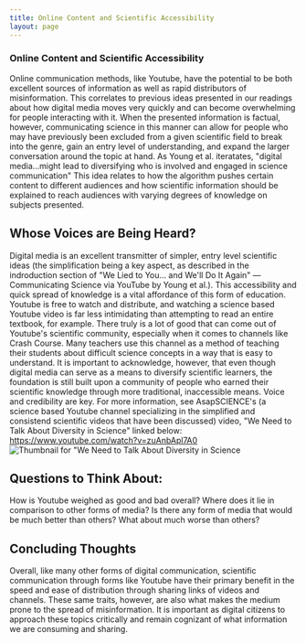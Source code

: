 ```yaml
---
title: Online Content and Scientific Accessibility
layout: page
---
```

### Online Content and Scientific Accessibility
Online communication methods, like Youtube, have the potential to be both excellent sources of information as well as rapid distributors of misinformation. This correlates to previous ideas presented in our readings about how digital media moves very quickly and can become overwhelming for people interacting with it. 
When the presented information is factual, however, communicating science in this manner can allow for people who may have previously been excluded from a given scientific field to break into the genre, gain an entry level of understanding, and expand the larger conversation around the topic at hand. As Young et al. iteratates, "digital media...might lead to diversifying who is involved and engaged in science communication" This idea relates to how the algorithm pushes certain content to different audiences and how scientific information should be explained to reach audiences with varying degrees of knowledge on subjects presented.
## Whose Voices are Being Heard?
Digital media is an excellent transmitter of simpler, entry level scientific ideas (the simplification being a key aspect, as described in the indroduction section of "We Lied to You... and We'll Do It Again"
— Communicating Science via YouTube by Young et al.). This accessibility and quick spread of knowledge is a vital affordance of this form of education. Youtube is free to watch and distribute, and watching a science based Youtube video is far less intimidating than attempting to read an entire textbook, for example. There truly is a lot of good that can come out of Youtube's scientific community, especially when it comes to channels like Crash Course. Many teachers use this channel as a method of teaching their students about difficult science concepts in a way that is easy to understand. It is important to acknowledge, however, that even though digital media can serve as a means to diversify scientific learners, the foundation is still built upon a community of people who earned their scientific knowledge through more traditional, inaccessible means. Voice and credibility are key. For more information, see AsapSCIENCE's (a science based Youtube channel specializing in the simplified and consistend scientific videos that have been discussed) video, "We Need to Talk About Diversity in Science" linked below:
https://www.youtube.com/watch?v=zuAnbApl7A0
![Thumbnail for "We Need to Talk About Diversity in Science](https://www.google.com/url?sa=i&url=https%3A%2F%2Fwww.youtube.com%2Fwatch%3Fv%3DzuAnbApl7A0&psig=AOvVaw2T5Eqn7qDj1822OHab-n3c&ust=1758727866051000&source=images&cd=vfe&opi=89978449&ved=0CBYQjRxqFwoTCMDjj4Ka748DFQAAAAAdAAAAABAU)

## Questions to Think About:

How is Youtube weighed as good and bad overall? Where does it lie in comparison to other forms of media? Is there any form of media that would be much better than others? What about much worse than others?

## Concluding Thoughts
Overall, like many other forms of digital communication, scientific communication through forms like Youtube have their primary benefit in the speed and ease of distribution through sharing links of videos and channels. These same traits, however, are also what makes the medium prone to the spread of misinformation. It is important as digital citizens to approach these topics critically and remain cognizant of what information we are consuming and sharing.
